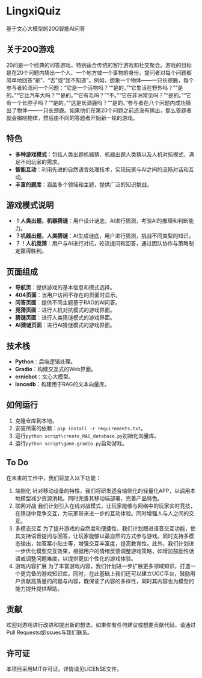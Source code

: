 # LingxiQuiz
基于文心大模型的20Q智能AI问答

## 关于20Q游戏

20问是一个经典的问答游戏，特别适合传统的客厅游戏和社交聚会。游戏的目标是在20个问题内猜出一个人、一个地方或一个事物的身份。提问者对每个问题都简单地回答“是”、“否”或“我不知道”。例如，想象一个物体——一只长颈鹿，每个参与者轮流问一个问题：“它是一个活物吗？”“是的。”“它生活在野外吗？”“是的。”“它比汽车大吗？”“是的。”“它有毛吗？”“不。”“它在非洲常见吗？”“是的。”“它有一个长脖子吗？”“是的。”“这是长颈鹿吗？”“是的。”参与者在八个问题内成功猜出了物体——一只长颈鹿。如果他们在第20个问题之前还没有猜出，那么答题者就会揭晓物体，然后由不同的答题者开始新一轮的游戏。

## 特色

- **多种游戏模式**：包括人类出题机器猜、机器出题人类猜以及人机对抗模式，满足不同玩家的需求。
- **智能互动**：利用先进的自然语言处理技术，实现玩家与AI之间的流畅对话和互动。
- **丰富的题库**：涵盖多个领域和主题，提供广泛的知识挑战。

## 游戏模式说明

- **！人类出题，机器猜谜**：用户设计谜底，AI进行猜测，考验AI的推理和判断能力。
- **？机器出题，人类猜谜**：AI生成谜底，用户进行猜测，挑战不同类型的知识。
- **？！人机竞猜**：用户与AI进行对抗，轮流提问和回答，通过团队协作与策略制定赢得胜利。

## 页面组成

- **导航页**：提供游戏的基本信息和模式选择。
- **404页面**：当用户访问不存在的页面时显示。
- **问答页面**：提供不同主题基于RAG的AI问答。
- **竞猜页面**：进行人机对抗模式的游戏界面。
- **猜谜页面**：进行人类猜谜模式的游戏界面。
- **AI猜谜页面**：进行AI猜谜模式的游戏界面。

## 技术栈

- **Python**：后端逻辑处理。
- **Gradio**：构建交互式的Web界面。
- **erniebot**：文心大模型。
- **lancedb**：构建用于RAG的文本向量库。

## 如何运行

1. 克隆仓库到本地。
2. 安装所需的依赖：`pip install -r requirements.txt`。
3. 运行`python script\create_RAG_database.py`初始化向量库。
4. 运行`python script\game.gradio.py`启动游戏。

## To Do

在未来的工作中，我们将加入以下功能：
1. 端侧化
针对移动设备的特性，我们将研发适合端侧化的轻量化APP，以调用本地模型减少资源消耗。同时完善其移动端部署，完善产品特色。
2. 联网对战
我们计划引入在线对战模式，让玩家能够与网络中的玩家实时竞技，在猜谜中竞争交互，为玩家带来进一步的互动体验。同时增强人与人之间的交互。
3. 多模态交互
为了提升游戏的自然度和便捷性，我们计划跟进语音交互功能，使其支持语音提问与回答，让玩家能够以最自然的方式参与游戏。同时支持多模态输出，如答案小贴士等，增强交互丰富度，提高教育性。此外，我们计划进一步优化模型交互效果，根据用户的情绪反馈调整游戏策略，如增加鼓励性话语或调整问题难度，以提供更加个性化的游戏体验。
4. 游戏内容扩展
为了丰富游戏内容，我们计划进一步扩展更多领域知识，打造一个更完备的游戏知识库。同时，在此基础上我们还可以建立UGC平台，鼓励用户贡献高质量的问题与内容，既保证了内容的多样性，同时其内容也为模型的能力提升提供帮助。

## 贡献

欢迎对游戏进行改进和提出新的想法。如果你有任何建议或想要贡献代码，请通过Pull Requests或Issues与我们联系。

## 许可证

本项目采用MIT许可证。详情请见LICENSE文件。
